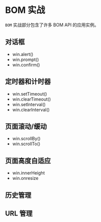 BOM 实战
=======

`BOM` 实战部分包含了许多 BOM API 的应用实例。

对话框
-----

+ win.alert()
+ win.prompt()
+ win.confirm()

定时器和计时器
-----------

+ win.setTimeout()
+ win.clearTimeout()
+ win.setInterval()
+ win.clearInterval()

页面滚动/缓动
-----------

+ win.scrollBy()
+ win.scrollTo()

页面高度自适应
-----------

+ win.innerHeight
+ win.onresize

历史管理
-------

URL 管理
--------